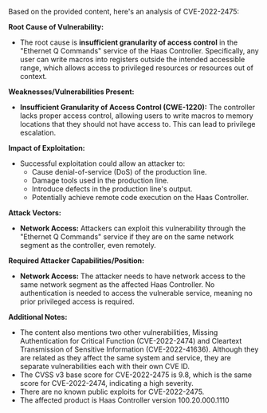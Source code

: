 Based on the provided content, here's an analysis of CVE-2022-2475:

**Root Cause of Vulnerability:**

*   The root cause is **insufficient granularity of access control** in the "Ethernet Q Commands" service of the Haas Controller. Specifically, any user can write macros into registers outside the intended accessible range, which allows access to privileged resources or resources out of context.

**Weaknesses/Vulnerabilities Present:**

*   **Insufficient Granularity of Access Control (CWE-1220):** The controller lacks proper access control, allowing users to write macros to memory locations that they should not have access to. This can lead to privilege escalation.

**Impact of Exploitation:**

*   Successful exploitation could allow an attacker to:
    *   Cause denial-of-service (DoS) of the production line.
    *   Damage tools used in the production line.
    *   Introduce defects in the production line's output.
    *   Potentially achieve remote code execution on the Haas Controller.

**Attack Vectors:**

*   **Network Access:** Attackers can exploit this vulnerability through the "Ethernet Q Commands" service if they are on the same network segment as the controller, even remotely.

**Required Attacker Capabilities/Position:**

*   **Network Access:** The attacker needs to have network access to the same network segment as the affected Haas Controller. No authentication is needed to access the vulnerable service, meaning no prior privileged access is required.

**Additional Notes:**
* The content also mentions two other vulnerabilities,  Missing Authentication for Critical Function (CVE-2022-2474) and Cleartext Transmission of Sensitive Information (CVE-2022-41636). Although they are related as they affect the same system and service, they are separate vulnerabilities each with their own CVE ID.
*  The CVSS v3 base score for CVE-2022-2475 is 9.8, which is the same score for CVE-2022-2474, indicating a high severity.
* There are no known public exploits for CVE-2022-2475.
* The affected product is Haas Controller version 100.20.000.1110